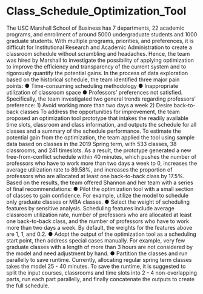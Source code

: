 # Class_Schedule_Optimization_Tool
 
The USC Marshall School of Business has 7 departments, 22 academic programs, and enrollment of around 5000 undergraduate students and 1000 graduate students. With multiple programs, priorities, and preferences, it is difficult for Institutional Research and Academic Administration to create a classroom schedule without scrambling and headaches. Hence, the team was hired by Marshall to investigate the possibility of applying optimization to improve the efficiency and transparency of the current system and to rigorously quantify the potential gains.
In the process of data exploration based on the historical schedule, the team identified three major pain points:
● Time-consuming scheduling methodology
● Inappropriate utilization of classroom space
● Professors’ preferences not satisfied. Specifically, the team investigated two general trends regarding
professors’ preference: 1) Avoid working more than two days a week 2) Desire back-to-back classes
To address the opportunities for improvement, the team proposed an optimization tool prototype that intakes the readily available time slots, classroom and class information, and outputs the schedule for all classes and a summary of the schedule performance. To estimate the potential gain from the optimization, the team applied the tool using sample data based on classes in the 2019 Spring term, with 533 classes, 38 classrooms, and 241 timeslots. As a result, the prototype generated a new free-from-conflict schedule within 40 minutes, which pushes the number of professors who have to work more than two days a week to 0, increases the average utilization rate to 89.58%, and increases the proportion of professors who are allocated at least one back-to-back class by 17.5%.
Based on the results, the team offered Shannon and her team with a series of final recommendations:
● Pilot the optimization tool with a small section of classes to gain confidence. For example, utilize the
model to schedule only graduate classes or MBA classes.
● Select the weight of scheduling features by sensitive analysis. Scheduling features include average
classroom utilization rate, number of professors who are allocated at least one back-to-back class, and the number of professors who have to work more than two days a week. By default, the weights for the features above are 1, 1, and 0.2.
● Adopt the output of the optimization tool as a scheduling start point, then address special cases manually. For example, very few graduate classes with a length of more than 3 hours are not considered by the model and need adjustment by hand.
● Partition the classes and run parallelly to save runtime. Currently, allocating regular spring term classes takes the model 25 - 40 minutes. To save the runtime, it is suggested to split the input courses, classrooms and time slots into 2 - 4 non-overlapping parts, run each part parallelly, and finally concatenate the outputs to create the full schedule.
